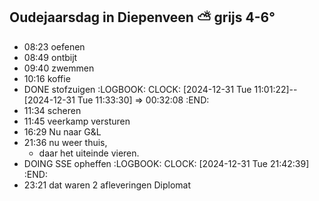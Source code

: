 ## Oudejaarsdag in Diepenveen ⛅ grijs 4-6°
- 08:23 oefenen
- 08:49 ontbijt
- 09:40 zwemmen
- 10:16 koffie
- DONE stofzuigen
  :LOGBOOK:
  CLOCK: [2024-12-31 Tue 11:01:22]--[2024-12-31 Tue 11:33:30] =>  00:32:08
  :END:
- 11:34 scheren
- 11:45 veerkamp versturen
- 16:29 Nu naar G&L
- 21:36 nu weer thuis,
	- daar het uiteinde vieren.
- DOING SSE opheffen
  :LOGBOOK:
  CLOCK: [2024-12-31 Tue 21:42:39]
  :END:
- 23:21 dat waren 2 afleveringen Diplomat